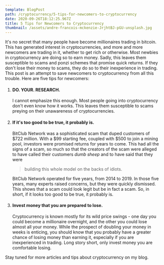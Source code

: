 ```yaml
---
template: BlogPost
path: /cryptocurrency/5-tips-for-newcomers-to-cryptocurrency
date: 2020-09-26T18:12:25.967Z
title: 5 Tips for Newcomers to Cryptocurrency
thumbnail: /assets/andre-francois-mckenzie-JrjhtBJ-pGU-unsplash.jpg
---
```

It's no secret that many people have become millionaires trading in bitcoin. This has generated interest in cryptocurrencies, and more and more newcomers are trading in it, whether to get rich or otherwise. Most newbies in cryptocurrency are doing so to earn money. Sadly, this leaves them susceptible to scams and ponzi schemes that promise quick returns. If they don't lose their money to scams, they do so to their inexperience in trading. This post is an attempt to save newcomers to cryptocurrency from all this trouble.
Here are five tips for newcomers:

1. #### DO. YOUR. RESEARCH.

   I cannot emphasize this enough. Most people going into cryptocurrency don't even know how it works. This leaves them susceptible to scams preying on their unawareness of cryptocurrencies.


2. #### If it's too good to be true, it probably is.

   BitClub Network was a sophisticated scam that duped customers of $722 million. With a $99 starting fee, coupled with $500 to join a mining pool, investors were promised returns for years to come. This had all the signs of a scam, so much so that the creators of the scam were alleged to have called their customers *dumb sheep* and to have said that they were 

   > building this whole model on the backs of idiots. 

   BitClub Network operated for five years, from 2014 to 2019. In those five years, many experts raised concerns, but they were quickly dismissed. This shows that a scam could look legit but be in fact a scam. So, in short, if it looks too good to  be true, it probably is.


3. #### Invest money that you are prepared to lose.

   Cryptocurrency is known mostly for its wild price swings - one day you could become a millionaire overnight, and the other you could lose almost all your money. While the prospect of doubling your money in weeks is enticing, you should know that you probably have a greater chance of losing money than earning it, especially if you are inexperienced in trading. Long story short, only invest money you are comfortable losing.

Stay tuned for more articles and tips about cryptocurrency on my blog.
